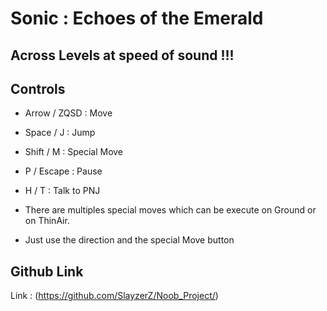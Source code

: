 # Sonic : Echoes of the Emerald

## Across Levels at speed of sound !!!

## Controls

 - Arrow / ZQSD : Move

 - Space / J : Jump

 - Shift / M : Special Move

 - P / Escape : Pause

 - H / T : Talk to PNJ

 - There are multiples special moves which can be execute on Ground or on ThinAir.
 
 - Just use the direction and the special Move button

## Github Link

Link : (https://github.com/SlayzerZ/Noob_Project/)
